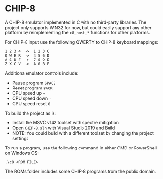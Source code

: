 # CHIP-8

A CHIP-8 emulator implemented in C with no third-party libraries. The project only supports WIN32 for now, but could easily support any other platform by reimplementing the `c8_host_*` functions for other platforms.

For CHIP-8 input use the following QWERTY to CHIP-8 keyboard mappings:
```
1 2 3 4  ->  1 2 3 C
Q W E R  ->  4 5 6 D
A S D F  ->  7 8 9 E
Z X C V  ->  A 0 B F
```

Additiona emulator controls include:
- Pause program `SPACE`
- Reset program `BACK`
- CPU speed up `+`
- CPU speed down `-`
- CPU speed reset `0`

To build the project as is:
- Install the MSVC v142 toolset with spectre mitigation
- Open `CHIP-8.sln` with Visual Studio 2019 and Build
- NOTE: You could build with a different toolset by changing the project settings

To run a program, use the following command in either CMD or PowerShell on Windows OS:
```
.\c8 <ROM FILE>
```

The ROMs folder includes some CHIP-8 programs from the public domain.
